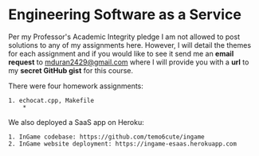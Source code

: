 # Engineering Software as a Service
  


Per my Professor's Academic Integrity pledge I am not allowed to post solutions to any of my assignments here. However, I will detail the themes for each assignment and if you would like to see it send me an **email request** to mduran2429@gmail.com where I will provide you with a **url** to my **secret GitHub gist** for this course.

There were four homework assignments:

	1. echocat.cpp, Makefile
		*  

We also deployed a SaaS app on Heroku:  

	1. InGame codebase: https://github.com/temo6cute/ingame    
 	2. InGame website deployment: https://ingame-esaas.herokuapp.com  
